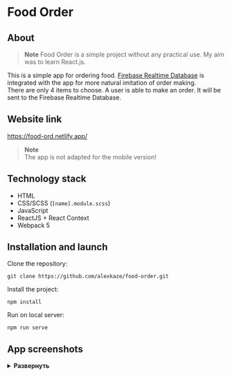 # Food Order

## About

> **Note**
> Food Order is a simple project without any practical use. My aim was to learn React.js.

This is a simple app for ordering food. [Firebase Realtime Database](https://firebase.google.com/) is integrated with the app for more natural imitation of order making.  
There are only 4 items to choose. A user is able to make an order. It will be sent to the Firebase Realtime Database.

## Website link
https://food-ord.netlify.app/

> **Note**  
> The app is not adapted for the mobile version!

## Technology stack

- HTML
- CSS/SCSS (`[name].module.scss`)
- JavaScript
- ReactJS + React Context
- Webpack 5

## Installation and launch

Clone the repository:

```
git clone https://github.com/alexkaze/food-order.git
```

Install the project:

```
npm install
```

Run on local server:

```
npm run serve
```

## App screenshots
<details><summary><b>Развернуть</b></summary>

![main-page](https://github.com/alexkaze/food-order/assets/85958340/deebcb65-36f3-4902-9d38-b51e38593341)
![form-page](https://github.com/alexkaze/food-order/assets/85958340/0d6ee0d1-5edb-4b02-b56a-8920f2de93a8)

</details>
